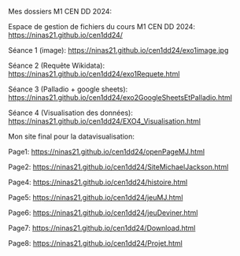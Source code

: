 
Mes dossiers M1 CEN DD 2024:


Espace de gestion de fichiers du cours M1 CEN DD 2024: https://ninas21.github.io/cen1dd24/

Séance 1 (image): https://ninas21.github.io/cen1dd24/exo1image.jpg

Séance 2 (Requête Wikidata): https://ninas21.github.io/cen1dd24/exo1Requete.html

Séance 3 (Palladio + google sheets): https://ninas21.github.io/cen1dd24/exo2GoogleSheetsEtPalladio.html

Séance 4 (Visualisation des données): https://ninas21.github.io/cen1dd24/EXO4_Visualisation.html

Mon site final pour la datavisualisation: 

Page1: https://ninas21.github.io/cen1dd24/openPageMJ.html

Page2: https://ninas21.github.io/cen1dd24/SiteMichaelJackson.html

Page4: https://ninas21.github.io/cen1dd24/histoire.html

Page5: https://ninas21.github.io/cen1dd24/jeuMJ.html

Page6: https://ninas21.github.io/cen1dd24/jeuDeviner.html

Page7: https://ninas21.github.io/cen1dd24/Download.html

Page8: https://ninas21.github.io/cen1dd24/Projet.html
